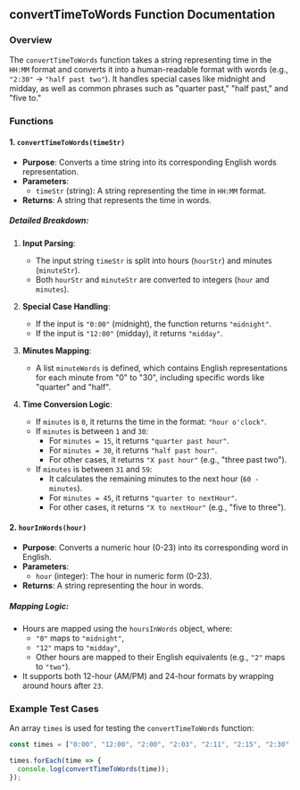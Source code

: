 ## convertTimeToWords Function Documentation

### Overview
The `convertTimeToWords` function takes a string representing time in the `HH:MM` format and converts it into a human-readable format with words (e.g., `"2:30"` → `"half past two"`). It handles special cases like midnight and midday, as well as common phrases such as "quarter past," "half past," and "five to."

### Functions

#### 1. `convertTimeToWords(timeStr)`
- **Purpose**: Converts a time string into its corresponding English words representation.
- **Parameters**:
  - `timeStr` (string): A string representing the time in `HH:MM` format.
- **Returns**: A string that represents the time in words.

##### Detailed Breakdown:
1. **Input Parsing**:
   - The input string `timeStr` is split into hours (`hourStr`) and minutes (`minuteStr`).
   - Both `hourStr` and `minuteStr` are converted to integers (`hour` and `minutes`).

2. **Special Case Handling**:
   - If the input is `"0:00"` (midnight), the function returns `"midnight"`.
   - If the input is `"12:00"` (midday), it returns `"midday"`.

3. **Minutes Mapping**:
   - A list `minuteWords` is defined, which contains English representations for each minute from "0" to "30", including specific words like "quarter" and "half".

4. **Time Conversion Logic**:
   - If `minutes` is `0`, it returns the time in the format: `"hour o'clock"`.
   - If `minutes` is between `1` and `30`:
     - For `minutes = 15`, it returns `"quarter past hour"`.
     - For `minutes = 30`, it returns `"half past hour"`.
     - For other cases, it returns `"X past hour"` (e.g., "three past two").
   - If `minutes` is between `31` and `59`:
     - It calculates the remaining minutes to the next hour (`60 - minutes`).
     - For `minutes = 45`, it returns `"quarter to nextHour"`.
     - For other cases, it returns `"X to nextHour"` (e.g., "five to three").

#### 2. `hourInWords(hour)`
- **Purpose**: Converts a numeric hour (0-23) into its corresponding word in English.
- **Parameters**:
  - `hour` (integer): The hour in numeric form (0-23).
- **Returns**: A string representing the hour in words.

##### Mapping Logic:
- Hours are mapped using the `hoursInWords` object, where:
  - `"0"` maps to `"midnight"`,
  - `"12"` maps to `"midday"`,
  - Other hours are mapped to their English equivalents (e.g., `"2"` maps to `"two"`).
- It supports both 12-hour (AM/PM) and 24-hour formats by wrapping around hours after `23`.

### Example Test Cases
An array `times` is used for testing the `convertTimeToWords` function:

```javascript
const times = ["0:00", "12:00", "2:00", "2:03", "2:11", "2:15", "2:30", "2:33", "2:40", "2:45", "2:55"];

times.forEach(time => {
  console.log(convertTimeToWords(time));
});
